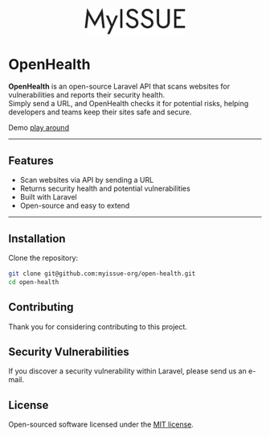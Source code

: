 <p align="center" dir="auto">
<img width="200" style="max-width: 100%;" src="./public/logo.svg" alt="Vue Website Page Builder Logo" />
</p>

# OpenHealth

**OpenHealth** is an open-source Laravel API that scans websites for vulnerabilities and reports their security health.  
Simply send a URL, and OpenHealth checks it for potential risks, helping developers and teams keep their sites safe and secure.

Demo [play around](https://www.myissue.studio)

---

## Features

-   Scan websites via API by sending a URL
-   Returns security health and potential vulnerabilities
-   Built with Laravel
-   Open-source and easy to extend

---

## Installation

Clone the repository:

```bash
git clone git@github.com:myissue-org/open-health.git
cd open-health
```

## Contributing

Thank you for considering contributing to this project.

## Security Vulnerabilities

If you discover a security vulnerability within Laravel, please send us an e-mail.

## License

Open-sourced software licensed under the [MIT license](https://opensource.org/licenses/MIT).
